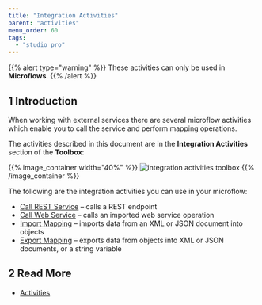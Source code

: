 ```yaml
---
title: "Integration Activities"
parent: "activities"
menu_order: 60
tags:
  - "studio pro"
---
```


{{% alert type="warning" %}}
These activities can only be used in **Microflows**.
{{% /alert %}}

## 1 Introduction

When working with external services there are several microflow activities which enable you to call the service and perform mapping operations.

The activities described in this document are in the **Integration Activities** section of the **Toolbox**:

{{% image_container width="40%" %}}
![integration activities toolbox](attachments/integration-activities/integration-activities-toolbox.png)
{{% /image_container %}}

The following are the integration activities you can use in your microflow:

* [Call REST Service](call-rest-action) – calls a REST endpoint
* [Call Web Service](call-web-service-action) – calls an imported web service operation
* [Import Mapping](import-mapping-action) – imports data from an XML or JSON document into objects
* [Export Mapping](export-mapping-action) – exports data from objects into XML or JSON documents, or a string variable

## 2 Read More

* [Activities](activities)

